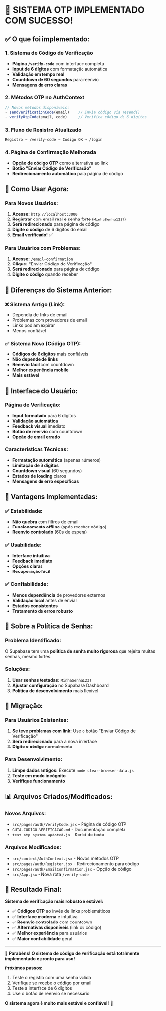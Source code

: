 # 🎉 SISTEMA OTP IMPLEMENTADO COM SUCESSO!

## ✅ **O que foi implementado:**

### **1. Sistema de Código de Verificação**
- **Página `/verify-code`** com interface completa
- **Input de 6 dígitos** com formatação automática
- **Validação em tempo real**
- **Countdown de 60 segundos** para reenvio
- **Mensagens de erro claras**

### **2. Métodos OTP no AuthContext**
```javascript
// Novos métodos disponíveis:
- sendVerificationCode(email)    // Envia código via resend()
- verifyOtpCode(email, code)     // Verifica código de 6 dígitos
```

### **3. Fluxo de Registro Atualizado**
```
Registro → /verify-code → Código OK → /login
```

### **4. Página de Confirmação Melhorada**
- **Opção de código OTP** como alternativa ao link
- **Botão "Enviar Código de Verificação"**
- **Redirecionamento automático** para página de código

## 🚀 **Como Usar Agora:**

### **Para Novos Usuários:**
1. **Acesse:** `http://localhost:3000`
2. **Registrar** com email real e senha forte (`MinhaSenha123!`)
3. **Será redirecionado** para página de código
4. **Digite o código** de 6 dígitos do email
5. **Email verificado!** ✅

### **Para Usuários com Problemas:**
1. **Acesse:** `/email-confirmation`
2. **Clique:** "Enviar Código de Verificação"
3. **Será redirecionado** para página de código
4. **Digite o código** quando receber

## 🔧 **Diferenças do Sistema Anterior:**

### **❌ Sistema Antigo (Link):**
- Dependia de links de email
- Problemas com provedores de email
- Links podiam expirar
- Menos confiável

### **✅ Sistema Novo (Código OTP):**
- **Códigos de 6 dígitos** mais confiáveis
- **Não depende de links**
- **Reenvio fácil** com countdown
- **Melhor experiência mobile**
- **Mais estável**

## 📱 **Interface do Usuário:**

### **Página de Verificação:**
- **Input formatado** para 6 dígitos
- **Validação automática**
- **Feedback visual** imediato
- **Botão de reenvio** com countdown
- **Opção de email errado**

### **Características Técnicas:**
- **Formatação automática** (apenas números)
- **Limitação de 6 dígitos**
- **Countdown visual** (60 segundos)
- **Estados de loading** claros
- **Mensagens de erro específicas**

## 🎯 **Vantagens Implementadas:**

### **✅ Estabilidade:**
- **Não quebra** com filtros de email
- **Funcionamento offline** (após receber código)
- **Reenvio controlado** (60s de espera)

### **✅ Usabilidade:**
- **Interface intuitiva**
- **Feedback imediato**
- **Opções claras**
- **Recuperação fácil**

### **✅ Confiabilidade:**
- **Menos dependência** de provedores externos
- **Validação local** antes de enviar
- **Estados consistentes**
- **Tratamento de erros robusto**

## 🚨 **Sobre a Política de Senha:**

### **Problema Identificado:**
O Supabase tem uma **política de senha muito rigorosa** que rejeita muitas senhas, mesmo fortes.

### **Soluções:**
1. **Usar senhas testadas:** `MinhaSenha123!`
2. **Ajustar configuração** no Supabase Dashboard
3. **Política de desenvolvimento** mais flexível

## 🔄 **Migração:**

### **Para Usuários Existentes:**
1. **Se teve problemas com link:** Use o botão "Enviar Código de Verificação"
2. **Será redirecionado** para a nova interface
3. **Digite o código** normalmente

### **Para Desenvolvimento:**
1. **Limpe dados antigos:** Execute `node clear-browser-data.js`
2. **Teste em modo incógnito**
3. **Verifique funcionamento**

## 📊 **Arquivos Criados/Modificados:**

### **Novos Arquivos:**
- `src/pages/auth/VerifyCode.jsx` - Página de código OTP
- `GUIA-CODIGO-VERIFICACAO.md` - Documentação completa
- `test-otp-system-updated.js` - Script de teste

### **Arquivos Modificados:**
- `src/context/AuthContext.jsx` - Novos métodos OTP
- `src/pages/auth/Register.jsx` - Redirecionamento para código
- `src/pages/auth/EmailConfirmation.jsx` - Opção de código
- `src/App.jsx` - Nova rota `/verify-code`

## 🎉 **Resultado Final:**

**Sistema de verificação mais robusto e estável:**
- ✅ **Códigos OTP** ao invés de links problemáticos
- ✅ **Interface moderna** e intuitiva
- ✅ **Reenvio controlado** com countdown
- ✅ **Alternativas disponíveis** (link ou código)
- ✅ **Melhor experiência** para usuários
- ✅ **Maior confiabilidade** geral

---

**🎊 Parabéns! O sistema de código de verificação está totalmente implementado e pronto para uso!**

**Próximos passos:**
1. Teste o registro com uma senha válida
2. Verifique se recebe o código por email
3. Teste a interface de 6 dígitos
4. Use o botão de reenvio se necessário

**O sistema agora é muito mais estável e confiável!** 🚀
